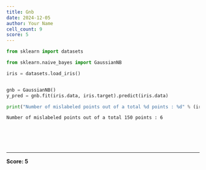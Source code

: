 ```yaml
---
title: Gnb
date: 2024-12-05
author: Your Name
cell_count: 9
score: 5
---
```


```python
from sklearn import datasets
```


```python
from sklearn.naive_bayes import GaussianNB
```


```python
iris = datasets.load_iris()


gnb = GaussianNB()
y_pred = gnb.fit(iris.data, iris.target).predict(iris.data)

```


```python
print("Number of mislabeled points out of a total %d points : %d" % (iris.data.shape[0],(iris.target != y_pred).sum()))
```

    Number of mislabeled points out of a total 150 points : 6



```python

```


```python

```


```python

```


```python

```


```python

```


---
**Score: 5**
